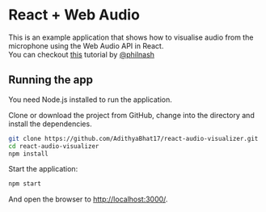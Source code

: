 # React + Web Audio

This is an example application that shows how to visualise audio from the microphone using the Web Audio API in React.  
You can checkout [this](https://dev.to/twilio/audio-visualisation-with-the-web-audio-api-and-react-k20) tutorial by [@philnash](https://twitter.com/philnash) 

## Running the app

You need Node.js installed to run the application.

Clone or download the project from GitHub, change into the directory and install the dependencies.

```bash
git clone https://github.com/AdithyaBhat17/react-audio-visualizer.git
cd react-audio-visualizer
npm install
```

Start the application:

```bash
npm start
```

And open the browser to [http://localhost:3000/](localhost:3000).

